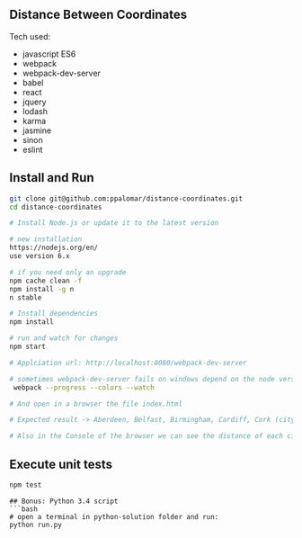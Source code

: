## Distance Between Coordinates

Tech used:

- javascript ES6
- webpack
- webpack-dev-server
- babel
- react
- jquery
- lodash
- karma
- jasmine
- sinon
- eslint


## Install and Run
```bash
git clone git@github.com:ppalomar/distance-coordinates.git
cd distance-coordinates

# Install Node.js or update it to the latest version

# new installation
https://nodejs.org/en/
use version 6.x

# if you need only an upgrade
npm cache clean -f
npm install -g n
n stable

# Install dependencies
npm install

# run and watch for changes
npm start

# Applciation url: http://localhost:8080/webpack-dev-server

# sometimes webpack-dev-server fails on windows depend on the node version and windows architecture, if fails do this:
 webpack --progress --colors --watch

# And open in a browser the file index.html

# Expected result -> Aberdeen, Belfast, Birmingham, Cardiff, Cork (city), Douglas, Dublin, Edinburgh, Glasgow, Greenwich, Leeds, Liverpool, London, Manchester

# Also in the Console of the browser we can see the distance of each city from Dublin in a format like: 'From: Dublin To: Madrid Distance: 1451.1880462200738 km' 


```
## Execute unit tests
```bash
npm test
```

```
## Bonus: Python 3.4 script
```bash
# open a terminal in python-solution folder and run:
python run.py
```

